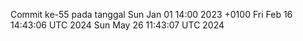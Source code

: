 Commit ke-55 pada tanggal Sun Jan 01 14:00 2023 +0100
Fri Feb 16 14:43:06 UTC 2024
Sun May 26 11:43:07 UTC 2024
